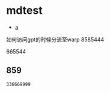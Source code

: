 # mdtest


- [a](#a)

如何访问gpt的时候分流至warp
8585444



665544



 
## <a id="a"></a> 859

```
336669999
```
